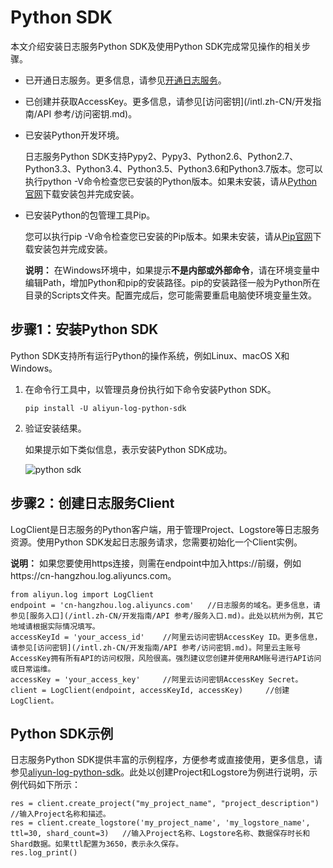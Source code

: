 # Python SDK

本文介绍安装日志服务Python SDK及使用Python SDK完成常见操作的相关步骤。

-   已开通日志服务。更多信息，请参见[开通日志服务](https://www.aliyun.com/product/sls?spm=5176.7933691.J_8058803260.20.3eeb2a665LA0eU)。
-   已创建并获取AccessKey。更多信息，请参见[访问密钥](/intl.zh-CN/开发指南/API 参考/访问密钥.md)。
-   已安装Python开发环境。

    日志服务Python SDK支持Pypy2、Pypy3、Python2.6、Python2.7、Python3.3、Python3.4、Python3.5、Python3.6和Python3.7版本。您可以执行python -V命令检查您已安装的Python版本。如果未安装，请从[Python官网](https://www.python.org/downloads/)下载安装包并完成安装。

-   已安装Python的包管理工具Pip。

    您可以执行pip -V命令检查您已安装的Pip版本。如果未安装，请从[Pip官网](https://pip.pypa.io/en/latest/installing/)下载安装包并完成安装。

    **说明：** 在Windows环境中，如果提示**不是内部或外部命令**，请在环境变量中编辑Path，增加Python和pip的安装路径。pip的安装路径一般为Python所在目录的Scripts文件夹。配置完成后，您可能需要重启电脑使环境变量生效。


## 步骤1：安装Python SDK

Python SDK支持所有运行Python的操作系统，例如Linux、macOS X和Windows。

1.  在命令行工具中，以管理员身份执行如下命令安装Python SDK。

    ```
    pip install -U aliyun-log-python-sdk
    ```

2.  验证安装结果。

    如果提示如下类似信息，表示安装Python SDK成功。

    ![python sdk](https://static-aliyun-doc.oss-accelerate.aliyuncs.com/assets/img/zh-CN/1482564061/p179978.png)


## 步骤2：创建日志服务Client

LogClient是日志服务的Python客户端，用于管理Project、Logstore等日志服务资源。使用Python SDK发起日志服务请求，您需要初始化一个Client实例。

**说明：** 如果您要使用https连接，则需在endpoint中加入https://前缀，例如https://cn-hangzhou.log.aliyuncs.com。

```
from aliyun.log import LogClient
endpoint = 'cn-hangzhou.log.aliyuncs.com'   //日志服务的域名。更多信息，请参见[服务入口](/intl.zh-CN/开发指南/API 参考/服务入口.md)。此处以杭州为例，其它地域请根据实际情况填写。
accessKeyId = 'your_access_id'    //阿里云访问密钥AccessKey ID。更多信息，请参见[访问密钥](/intl.zh-CN/开发指南/API 参考/访问密钥.md)。阿里云主账号AccessKey拥有所有API的访问权限，风险很高。强烈建议您创建并使用RAM账号进行API访问或日常运维。
accessKey = 'your_access_key'     //阿里云访问密钥AccessKey Secret。
client = LogClient(endpoint, accessKeyId, accessKey)     //创建LogClient。
```

## Python SDK示例

日志服务Python SDK提供丰富的示例程序，方便参考或直接使用，更多信息，请参见[aliyun-log-python-sdk](https://github.com/aliyun/aliyun-log-python-sdk)。此处以创建Project和Logstore为例进行说明，示例代码如下所示：

```
res = client.create_project("my_project_name", "project_description") //输入Project名称和描述。
res = client.create_logstore('my_project_name', 'my_logstore_name', ttl=30, shard_count=3)   //输入Project名称、Logstore名称、数据保存时长和Shard数据。如果ttl配置为3650，表示永久保存。
res.log_print() 
```

